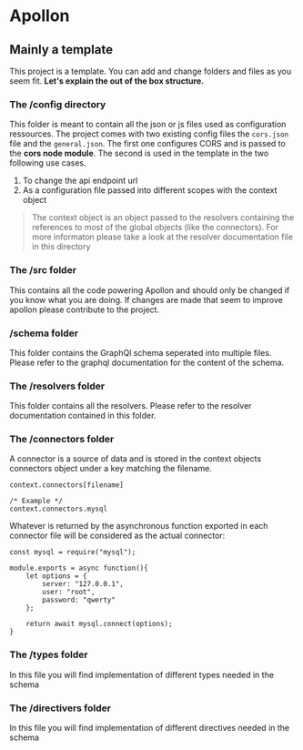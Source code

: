 # Apollon

## Mainly a template

This project is a template. You can add and change folders and files as you seem fit. **Let's explain the out of the box structure.**

### The /config directory

This folder is meant to contain all the json or js files used as configuration ressources. The project comes with two existing config files the ```cors.json``` file and the ```general.json```. The first one configures CORS and is passed to the **cors node module**. The second is used in the template in the two following use cases.
  1. To change the api endpoint url
  2. As a configuration file passed into different scopes with the context object
> The context object is an object passed to the resolvers containing the references to most of the global objects (like the connectors). For more informaton please take a look at the resolver documentation file in this directory

### The /src folder

This contains all the code powering Apollon and should only be changed if you know what you are doing. If changes are made that seem to improve apollon please contribute to the project.

### /schema folder

This folder contains the GraphQl schema seperated into multiple files. Please refer to the graphql documentation for the content of the schema. 
  
### The /resolvers folder

This folder contains all the resolvers. Please refer to the resolver documentation contained in this folder.

### The /connectors folder

A connector is a source of data and is stored in the context objects connectors object under a key matching the filename.
```
context.connectors[filename]

/* Example */
context.connectors.mysql
```
 Whatever is returned by the asynchronous function exported in each connector file will be considered as the actual connector:
 ```
 const mysql = require("mysql");

 module.exports = async function(){
     let options = {
         server: "127.0.0.1",
         user: "root",
         password: "qwerty"
     };

     return await mysql.connect(options);
 }
 ```

 ### The /types folder

 In this file you will find implementation of different types needed in the schema

 ### The /directivers folder

 In this file you will find implementation of different directives needed in the schema